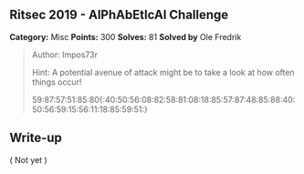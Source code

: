 ## Ritsec 2019 - AlPhAbEtIcAl Challenge

**Category:** Misc
**Points:** 300
**Solves:** 81
**Solved by** Ole Fredrik

>Author: Impos73r
>
>Hint: A potential avenue of attack might be to take a look at how often things occur!
>
>59:87:57:51:85:80{:40:50:56:08:82:58:81:08:18:85:57:87:48:85:88:40:50:56:59:15:56:11:18:85:59:51:}

## Write-up

( Not yet )